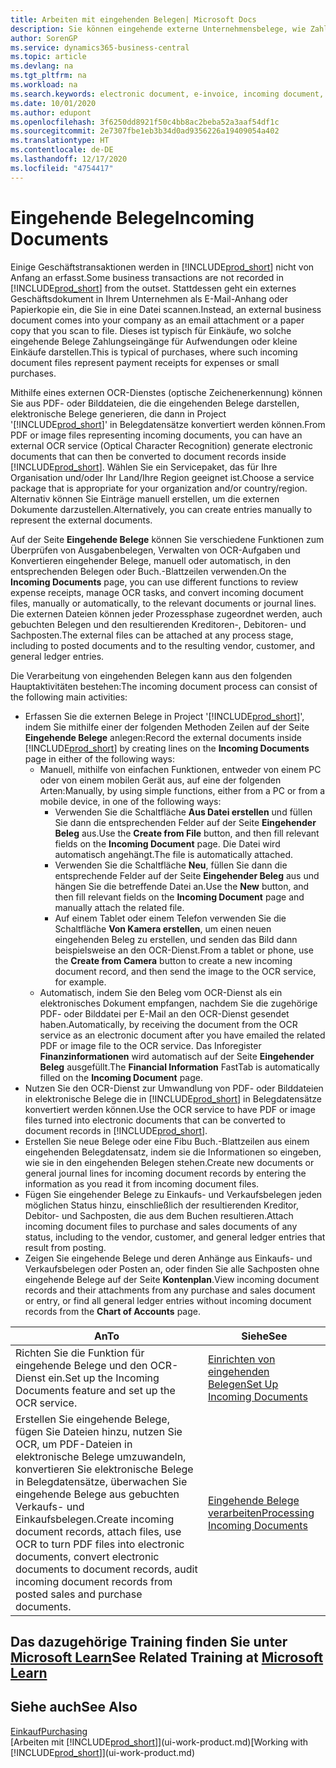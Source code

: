 ```yaml
---
title: Arbeiten mit eingehenden Belegen| Microsoft Docs
description: Sie können eingehende externe Unternehmensbelege, wie Zahlungseingänge oder PDF-Dateien verwalten, OCR-Aufgaben verwalten und Dateien in elektronische Belege und Datensätze umwandeln.
author: SorenGP
ms.service: dynamics365-business-central
ms.topic: article
ms.devlang: na
ms.tgt_pltfrm: na
ms.workload: na
ms.search.keywords: electronic document, e-invoice, incoming document, OCR, ecommerce, document exchange, import invoice
ms.date: 10/01/2020
ms.author: edupont
ms.openlocfilehash: 3f6250dd8921f50c4bb8ac2beba52a3aaf54df1c
ms.sourcegitcommit: 2e7307fbe1eb3b34d0ad9356226a19409054a402
ms.translationtype: HT
ms.contentlocale: de-DE
ms.lasthandoff: 12/17/2020
ms.locfileid: "4754417"
---
```

# <a name="incoming-documents"></a><span data-ttu-id="f82e0-103">Eingehende Belege</span><span class="sxs-lookup"><span data-stu-id="f82e0-103">Incoming Documents</span></span>

<span data-ttu-id="f82e0-104">Einige Geschäftstransaktionen werden in [!INCLUDE[prod_short](includes/prod_short.md)] nicht von Anfang an erfasst.</span><span class="sxs-lookup"><span data-stu-id="f82e0-104">Some business transactions are not recorded in [!INCLUDE[prod_short](includes/prod_short.md)] from the outset.</span></span> <span data-ttu-id="f82e0-105">Stattdessen geht ein externes Geschäftsdokument in Ihrem Unternehmen als E-Mail-Anhang oder Papierkopie ein, die Sie in eine Datei scannen.</span><span class="sxs-lookup"><span data-stu-id="f82e0-105">Instead, an external business document comes into your company as an email attachment or a paper copy that you scan to file.</span></span> <span data-ttu-id="f82e0-106">Dieses ist typisch für Einkäufe, wo solche eingehende Belege Zahlungseingänge für Aufwendungen oder kleine Einkäufe darstellen.</span><span class="sxs-lookup"><span data-stu-id="f82e0-106">This is typical of purchases, where such incoming document files represent payment receipts for expenses or small purchases.</span></span>

<span data-ttu-id="f82e0-107">Mithilfe eines externen OCR-Dienstes (optische Zeichenerkennung) können Sie aus PDF- oder Bilddateien, die die eingehenden Belege darstellen, elektronische Belege generieren, die dann in Project '[!INCLUDE[prod_short](includes/prod_short.md)]' in Belegdatensätze konvertiert werden können.</span><span class="sxs-lookup"><span data-stu-id="f82e0-107">From PDF or image files representing incoming documents, you can have an external OCR service (Optical Character Recognition) generate electronic documents that can then be converted to document records inside [!INCLUDE[prod_short](includes/prod_short.md)].</span></span> <span data-ttu-id="f82e0-108">Wählen Sie ein Servicepaket, das für Ihre Organisation und/oder Ihr Land/Ihre Region geeignet ist.</span><span class="sxs-lookup"><span data-stu-id="f82e0-108">Choose a service package that is appropriate for your organization and/or country/region.</span></span> <span data-ttu-id="f82e0-109">Alternativ können Sie Einträge manuell erstellen, um die externen Dokumente darzustellen.</span><span class="sxs-lookup"><span data-stu-id="f82e0-109">Alternatively, you can create entries manually to represent the external documents.</span></span>  

<span data-ttu-id="f82e0-110">Auf der Seite **Eingehende Belege** können Sie verschiedene Funktionen zum Überprüfen von Ausgabenbelegen, Verwalten von OCR-Aufgaben und Konvertieren eingehender Belege, manuell oder automatisch, in den entsprechenden Belegen oder Buch.-Blattzeilen verwenden.</span><span class="sxs-lookup"><span data-stu-id="f82e0-110">On the **Incoming Documents** page, you can use different functions to review expense receipts, manage OCR tasks, and convert incoming document files, manually or automatically, to the relevant documents or journal lines.</span></span> <span data-ttu-id="f82e0-111">Die externen Dateien können jeder Prozessphase zugeordnet werden, auch gebuchten Belegen und den resultierenden Kreditoren-, Debitoren- und Sachposten.</span><span class="sxs-lookup"><span data-stu-id="f82e0-111">The external files can be attached at any process stage, including to posted documents and to the resulting vendor, customer, and general ledger entries.</span></span>

<span data-ttu-id="f82e0-112">Die Verarbeitung von eingehenden Belegen kann aus den folgenden Hauptaktivitäten bestehen:</span><span class="sxs-lookup"><span data-stu-id="f82e0-112">The incoming document process can consist of the following main activities:</span></span>

* <span data-ttu-id="f82e0-113">Erfassen Sie die externen Belege in Project '[!INCLUDE[prod_short](includes/prod_short.md)]', indem Sie mithilfe einer der folgenden Methoden Zeilen auf der Seite **Eingehende Belege** anlegen:</span><span class="sxs-lookup"><span data-stu-id="f82e0-113">Record the external documents inside [!INCLUDE[prod_short](includes/prod_short.md)] by creating lines on the **Incoming Documents** page in either of the following ways:</span></span>
  * <span data-ttu-id="f82e0-114">Manuell, mithilfe von einfachen Funktionen, entweder von einem PC oder von einem mobilen Gerät aus, auf eine der folgenden Arten:</span><span class="sxs-lookup"><span data-stu-id="f82e0-114">Manually, by using simple functions, either from a PC or from a mobile device, in one of the following ways:</span></span>
    * <span data-ttu-id="f82e0-115">Verwenden Sie die Schaltfläche **Aus Datei erstellen** und füllen Sie dann die entsprechenden Felder auf der Seite **Eingehender Beleg** aus.</span><span class="sxs-lookup"><span data-stu-id="f82e0-115">Use the **Create from File** button, and then fill relevant fields on the **Incoming Document** page.</span></span> <span data-ttu-id="f82e0-116">Die Datei wird automatisch angehängt.</span><span class="sxs-lookup"><span data-stu-id="f82e0-116">The file is automatically attached.</span></span>  
    * <span data-ttu-id="f82e0-117">Verwenden Sie die Schaltfläche **Neu**, füllen Sie dann die entsprechende Felder auf der Seite **Eingehender Beleg** aus und hängen Sie die betreffende Datei an.</span><span class="sxs-lookup"><span data-stu-id="f82e0-117">Use the **New** button, and then fill relevant fields on the **Incoming Document** page and manually attach the related file.</span></span>
    * <span data-ttu-id="f82e0-118">Auf einem Tablet oder einem Telefon verwenden Sie die Schaltfläche **Von Kamera erstellen**, um einen neuen eingehenden Beleg zu erstellen, und senden das Bild dann beispielsweise an den OCR-Dienst.</span><span class="sxs-lookup"><span data-stu-id="f82e0-118">From a tablet or phone, use the **Create from Camera** button to create a new incoming document record, and then send the image to the OCR service, for example.</span></span>
  * <span data-ttu-id="f82e0-119">Automatisch, indem Sie den Beleg vom OCR-Dienst als ein elektronisches Dokument empfangen, nachdem Sie die zugehörige PDF- oder Bilddatei per E-Mail an den OCR-Dienst gesendet haben.</span><span class="sxs-lookup"><span data-stu-id="f82e0-119">Automatically, by receiving the document from the OCR service as an electronic document after you have emailed the related PDF or image file to the OCR service.</span></span> <span data-ttu-id="f82e0-120">Das Inforegister **Finanzinformationen** wird automatisch auf der Seite **Eingehender Beleg** ausgefüllt.</span><span class="sxs-lookup"><span data-stu-id="f82e0-120">The **Financial Information** FastTab is automatically filled on the **Incoming Document** page.</span></span>
* <span data-ttu-id="f82e0-121">Nutzen Sie den OCR-Dienst zur Umwandlung von PDF- oder Bilddateien in elektronische Belege die in [!INCLUDE[prod_short](includes/prod_short.md)] in Belegdatensätze konvertiert werden können.</span><span class="sxs-lookup"><span data-stu-id="f82e0-121">Use the OCR service to have PDF or image files turned into electronic documents that can be converted to document records in [!INCLUDE[prod_short](includes/prod_short.md)].</span></span>
* <span data-ttu-id="f82e0-122">Erstellen Sie neue Belege oder eine Fibu Buch.-Blattzeilen aus einem eingehenden Belegdatensatz, indem sie die Informationen so eingeben, wie sie in den eingehenden Belegen stehen.</span><span class="sxs-lookup"><span data-stu-id="f82e0-122">Create new documents or general journal lines for incoming document records by entering the information as you read it from incoming document files.</span></span>
* <span data-ttu-id="f82e0-123">Fügen Sie eingehender Belege zu Einkaufs- und Verkaufsbelegen jeden möglichen Status hinzu, einschließlich der resultierenden Kreditor, Debitor- und Sachposten, die aus dem Buchen resultieren.</span><span class="sxs-lookup"><span data-stu-id="f82e0-123">Attach incoming document files to purchase and sales documents of any status, including to the vendor, customer, and general ledger entries that result from posting.</span></span>
* <span data-ttu-id="f82e0-124">Zeigen Sie eingehende Belege und deren Anhänge aus Einkaufs- und Verkaufsbelegen oder Posten an, oder finden Sie alle Sachposten ohne eingehende Belege auf der Seite **Kontenplan**.</span><span class="sxs-lookup"><span data-stu-id="f82e0-124">View incoming document records and their attachments from any purchase and sales document or entry, or find all general ledger entries without incoming document records from the **Chart of Accounts** page.</span></span>

| <span data-ttu-id="f82e0-125">An</span><span class="sxs-lookup"><span data-stu-id="f82e0-125">To</span></span> | <span data-ttu-id="f82e0-126">Siehe</span><span class="sxs-lookup"><span data-stu-id="f82e0-126">See</span></span> |
| --- | --- |
| <span data-ttu-id="f82e0-127">Richten Sie die Funktion für eingehende Belege und den OCR-Dienst ein.</span><span class="sxs-lookup"><span data-stu-id="f82e0-127">Set up the Incoming Documents feature and set up the OCR service.</span></span> |[<span data-ttu-id="f82e0-128">Einrichten von eingehenden Belegen</span><span class="sxs-lookup"><span data-stu-id="f82e0-128">Set Up Incoming Documents</span></span>](across-how-setup-income-documents.md) |
| <span data-ttu-id="f82e0-129">Erstellen Sie eingehende Belege, fügen Sie Dateien hinzu, nutzen Sie OCR, um PDF-Dateien in elektronische Belege umzuwandeln, konvertieren Sie elektronische Belege in Belegdatensätze, überwachen Sie eingehende Belege aus gebuchten Verkaufs- und Einkaufsbelegen.</span><span class="sxs-lookup"><span data-stu-id="f82e0-129">Create incoming document records, attach files, use OCR to turn PDF files into electronic documents, convert electronic documents to document records, audit incoming document records from posted sales and purchase documents.</span></span> |[<span data-ttu-id="f82e0-130">Eingehende Belege verarbeiten</span><span class="sxs-lookup"><span data-stu-id="f82e0-130">Processing Incoming Documents</span></span>](across-process-income-documents.md) |

## <a name="see-related-training-at-microsoft-learn"></a><span data-ttu-id="f82e0-131">Das dazugehörige Training finden Sie unter [Microsoft Learn](/learn/modules/incoming-documents-dynamics-365-business-central/index)</span><span class="sxs-lookup"><span data-stu-id="f82e0-131">See Related Training at [Microsoft Learn](/learn/modules/incoming-documents-dynamics-365-business-central/index)</span></span>

## <a name="see-also"></a><span data-ttu-id="f82e0-132">Siehe auch</span><span class="sxs-lookup"><span data-stu-id="f82e0-132">See Also</span></span>

[<span data-ttu-id="f82e0-133">Einkauf</span><span class="sxs-lookup"><span data-stu-id="f82e0-133">Purchasing</span></span>](purchasing-manage-purchasing.md)  
<span data-ttu-id="f82e0-134">[Arbeiten mit [!INCLUDE[prod_short](includes/prod_short.md)]](ui-work-product.md)</span><span class="sxs-lookup"><span data-stu-id="f82e0-134">[Working with [!INCLUDE[prod_short](includes/prod_short.md)]](ui-work-product.md)</span></span>  

